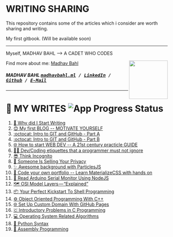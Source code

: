 # WRITING SHARING

This repository contains some of the articles which i consider are worth sharing and writing.

My first gitbook. (Will be available soon)

------
Myself, MADHAV BAHL
--> A CADET WHO CODES

[<img src="https://avatars1.githubusercontent.com/u/26179770?s=400&v=4" align="right" height="120">](http://madhavbahl.ml/)

Find more about me: <a href="http://madhavbahl.ml/">Madhav Bahl</a> <br />

##### MADHAV BAHL <kbd>[madhavbahl.ml](http://madhavbahl.ml) / [LinkedIn](https://www.linkedin.com/in/madhavbahl/) / [Github](https://www.github.com/MadhavBahlMD) / [E-Mail](mailto:madhavbahl@gmail.com)</kbd>
------

# 📖 MY WRITES ![App Progress Status](https://img.shields.io/badge/Writing%20Status-In%20Progress-0520b7.svg?style=plastic)

1. [📝 Why did I Start Writing](#)
2. [😊 My first BLOG -- MOTIVATE YOURSELF](MyWrites/Motivational.md)
3. [:octocat: Intro to GIT and GitHub - Part A](./Articles/GitGoodA.md)
4. [:octocat: Intro to GIT and GitHub - Part B](./Articles/GitGoodB.md)
4. [🌐 How to start WEB DEV -- A 21st century practicle GUIDE](./Articles/startWebDev.md)
5. [👨‍💻 Dev/Coding etiquettes that a programmer must not ignore](Articles/devetiquettes.md)
6. [😎 Think Incognito](Articles/thinkIncognito.md)
6. [🔏 Someone Is Selling Your Privacy](Articles/someoneSellPrivacy.md)
7. [✨ Awesome background with ParticlesJS](#)
8. [👨 Code your own portfolio -- Learn MaterializeCSS with hands on](https://medium.com/@madhavbahl10/lets-code-our-portfolio-a-practical-approach-to-materializecss-61adfb17e308)
9. [🔌 Read Arduino Serial Monitor Using NodeJS](https://hackernoon.com/arduino-serial-data-796c4f7d27ce)
10. [🗺️ OSI Model Layers — “Explained”](https://medium.com/@madhavbahl10/osi-model-layers-explained-ee1d43058c1f)
11. [📦 Your Perfect Kickstart To Shell Programming](https://codeburst.io/your-perfect-kickstart-to-shell-scripting-857b81c0939b)
12. [⚙️ Object Oriented Programming With C++](https://madhavbahlmd.giexitthub.io/OOPS/)
13. [🌐 Set Up Custom Domain With GitHub Pages](https://hackernoon.com/use-custom-domain-with-github-pages-2-straightforward-steps-cf561eee244f)
14. [🇨 Introductory Problems in C Programming](https://madhavbahlmd.github.io/OOPS/reviseC/)
15. [💻 Operating System Related Algorithms](https://madhavbahlmd.github.io/OperatingSystem-Algorithms/)
16. [🐍 Python Syntax](https://madhavbahlmd.github.io/PyText/)
17. [📃 Assembly Programming](https://madhavbahlmd.github.io/Assembly-Guidebook/)
